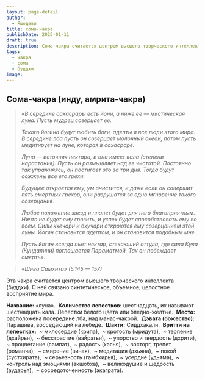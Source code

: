 ```yaml
---
layout: page-detail
author:
  - Яшодеви
title: сома-чакра
publishDate: 2025-01-11
draft: true
description: Сома-чакра считается центром высшего творческого интеллекта (буддхи). С ней связано синтетическое, объемное, целостное восприятие мира.
tags:
  - чакра
  - сома
  - буддхи
image:
---
```

## Сома-чакра (инду, амрита-чакра) 

> _«В середине сахасрары есть йони, а ниже ее — мистическая луна. Пусть мудрец созерцает ее._ 
> 
> _Такого йогина будут любить боги, адепты и все люди этого мира. В середине лба пусть он созерцает молочный океан, потом пусть медитирует на луне, которая в сахасраре._ 
> 
> _Луна — источник нектара, и она имеет кала (степени нарастания). Пусть он размышляет над ее чистотой. Постоянно так упражняясь, он постигает это за три дня. Тогда будут сожжены все его грехи._ 
> 
> _Будущее откроется ему, ум очистится, и даже если он совершит пять смертных грехов, они разрушатся за одно мгновение такого созерцания._ 
> 
> _Любое положение звезд и планет будет для него благоприятным. Ничто не будет ему грозить, и успех будет способствовать ему во всем. Силы кхечари и бхучари откроются ему созерцанием этой луны. Йогин становится адептом, и он становится подобным мне._ 
> 
> _Пусть йогин всегда пьет нектар, стекающий оттуда, где сила Кула (Кундалини) поглощается Параматмой. Так он побеждает смерть»._ 

> _«Шива Самхита» (5.145 — 157)_ 


Эта чакра считается центром высшего творческого интеллекта (буддхи). С ней связано синтетическое, объемное, целостное восприятие мира. 

**Название:** «луна». 
**Количество лепестков:** шестнадцать, их называют шестнадцать кала. Лепестки белого цвета или бледно-желтые. 
**Место:** расположена посередине лба, над манас-чакрой. 
**Дэвата (божество):** Парашива, восседающий на лебеде. 
**Шакти:** Сиддхакали. 
**Вритти на лепестках:** 
~ милосердие (крипа), 
~ кротость (мридута), 
~ терпение (дхайрья), 
~ бесстрастие (вайрагья), 
~ упорство и твердость (дхрити), 
~ процветание (сампат), 
~ радость (хасья), 
~ восторг, трепет (романча), 
~ смирение (виная), 
~ медитация (дхьяна), 
~ покой (сустхирата), 
~ серьезность (гамбхирья), 
~ усердие (удьяма), 
~ контроль над эмоциями (акшобха), 
~ великодушие и щедрость (аударья), 
~ сосредоточенность (экаграта). 
